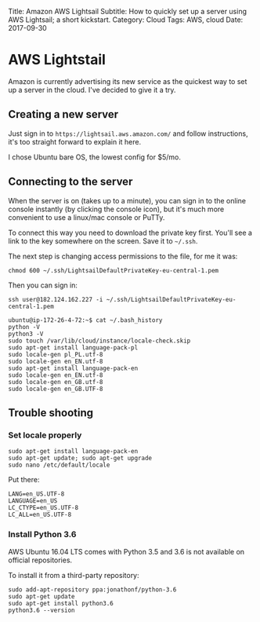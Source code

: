 Title: Amazon AWS Lightsail
Subtitle: How to quickly set up a server using AWS Lightsail; a short kickstart.
Category: Cloud
Tags: AWS, cloud
Date: 2017-09-30

# AWS Lightstail

Amazon is currently advertising its new service as the quickest way to set up a server in the cloud. I've decided to give it a try.

## Creating a new server

Just sign in to `https://lightsail.aws.amazon.com/` and follow instructions, it's too straight forward to explain it here.

I chose Ubuntu bare OS, the lowest config for $5/mo.

## Connecting to the server

When the server is on (takes up to a minute), you can sign in to the online console instantly (by clicking the console icon), but it's much more convenient to use a linux/mac console or PuTTy.

To connect this way you need to download the private key first. You'll see a link to the key somewhere on the screen. Save it to `~/.ssh`.

The next step is changing access permissions to the file, for me it was:

`chmod 600 ~/.ssh/LightsailDefaultPrivateKey-eu-central-1.pem`

Then you can sign in:

`ssh user@182.124.162.227 -i ~/.ssh/LightsailDefaultPrivateKey-eu-central-1.pem`

```shell
ubuntu@ip-172-26-4-72:~$ cat ~/.bash_history
python -V
python3 -V
sudo touch /var/lib/cloud/instance/locale-check.skip
sudo apt-get install language-pack-pl
sudo locale-gen pl_PL.utf-8
sudo locale-gen en_EN.utf-8
sudo apt-get install language-pack-en
sudo locale-gen en_EN.utf-8
sudo locale-gen en_GB.utf-8
sudo locale-gen en_GB.UTF-8
```


## Trouble shooting

### Set locale properly

```shell
sudo apt-get install language-pack-en
sudo apt-get update; sudo apt-get upgrade
sudo nano /etc/default/locale
```

Put there:

```shell
LANG=en_US.UTF-8
LANGUAGE=en_US
LC_CTYPE=en_US.UTF-8
LC_ALL=en_US.UTF-8
```

### Install Python 3.6

AWS Ubuntu 16.04 LTS comes with Python 3.5 and 3.6 is not available on official repositories.

To install it from a third-party repository:

```
sudo add-apt-repository ppa:jonathonf/python-3.6
sudo apt-get update
sudo apt-get install python3.6
python3.6 --version
```
